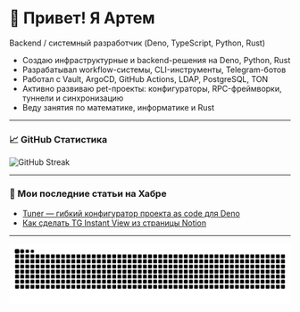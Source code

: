 # 👋 Привет! Я Артем

Backend / системный разработчик (Deno, TypeScript, Python, Rust)

- Создаю инфраструктурные и backend-решения на Deno, Python, Rust
- Разрабатывал workflow-системы, CLI-инструменты, Telegram-ботов
- Работал с Vault, ArgoCD, GitHub Actions, LDAP, PostgreSQL, TON
- Активно развиваю pet-проекты: конфигураторы, RPC-фреймворки, туннели и
  синхронизацию
- Веду занятия по математике, информатике и Rust

---

### 📈 GitHub Статистика

![GitHub Streak](https://streak-stats.demolab.com?user=vseplet&theme=radical&date_format=M%20j%5B%2C%20Y%5D)

---
### 📝 Мои последние статьи на Хабре
<!-- BLOG-POST-LIST:START -->
- [Tuner — гибкий конфигуратор проекта as code для Deno](https://habr.com/ru/articles/829212/?utm_campaign=829212&utm_source=habrahabr&utm_medium=rss)
- [Как сделать TG Instant View из страницы Notion](https://habr.com/ru/articles/791070/?utm_campaign=791070&utm_source=habrahabr&utm_medium=rss)
<!-- BLOG-POST-LIST:END -->
---

<picture>
  <source media="(prefers-color-scheme: dark)" srcset="https://raw.githubusercontent.com/artpani4/artpani4/output/github-snake-dark.svg" />
  <source media="(prefers-color-scheme: light)" srcset="https://raw.githubusercontent.com/artpani4/artpani4/output/github-snake.svg" />
  <img alt="GitHub Snake" src="https://raw.githubusercontent.com/artpani4/artpani4/output/github-snake.svg" />
</picture>
